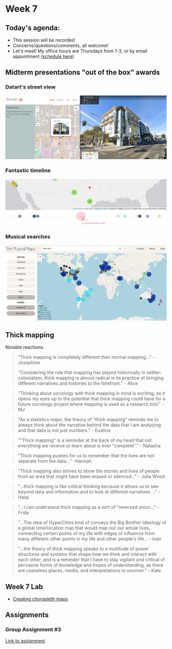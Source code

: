 # Week 7

## Today's agenda:

- This session will be recorded
- Concerns/questions/comments, all welcome!
- Let's meet! My office hours are Thursdays from 1-3, or by email appointment ([schedule here](https://calendly.com/yohda/officehours))

## Midterm presentations "out of the box" awards

### Datart's street view
<kbd><a href="https://kimjee8955.github.io/Datart/" target="_blank"><img src="images/datart.png"></a></kbd>

### Fantastic timeline
<kbd><a href="https://lynnt2.github.io/FantasticFour/Midterm/timeline.html" target="_blank"><img src="images/fantastic.png"></a></kbd>

### Musical searches
<kbd><a href="https://justisg.github.io/TheMusicalMaps/Website/map.html" target="_blank"><img src="images/musical.png"></a></kbd>

## Thick mapping

Notable reactions:

> "Thick mapping is completely different than normal mapping..." - Josephine

> "Considering the role that mapping has played historically in settler-colonialism, thick mapping is almost radical in its practice of bringing different narratives and histories to the forefront." - Alice

> "Thinking about sociology with thick mapping in mind is exciting, as it opens my eyes up to the potential that thick mapping could have for a future sociology project where mapping is used as a research tool." -MJ

> "As a statistics major, the theory of "thick mapping" reminds me to always think about the narrative behind the data that I am analyzing and that data is not just numbers." - Eustina

> ""Thick mapping" is a reminder at the back of my head that not everything we receive or learn about is ever "complete"." - Natasha

> "Thick mapping pushes for us to remember that the lives are not separate from the data..." -Hannah

> "Thick mapping also strives to show the stories and lives of people from an area that might have been erased or silenced..." - Julia Wood

> "...thick mapping is like critical thinking because it allows us to see beyond data and information and to look at different narratives ..." - Haiqi

> "...I can understand thick mapping as a sort of “reversed onion..." - Frida

> "...The idea of HyperCities kind of conveys the Big Brother Ideology of a global time/location map that would map out our whole lives, connecting certain points of my life with edges of influence from many different other points in my life and other people's life... - Ivan

> "...the theory of thick mapping speaks to a multitude of power structures and systems that shape how we think and interact with each other, and is a reminder that I have to stay vigilant and critical of pervasive forms of knowledge and tropes of understanding, as there are ceaseless places, media, and interpretations to uncover." - Kate

## Week 7 Lab
- [Creating choropleth maps](Lab)

## Assignments

### Group Assignment #3

[Link to assignment](https://github.com/yohman/21S-DH151/blob/main/Group%20Assignments/GroupAssignment3.md)

